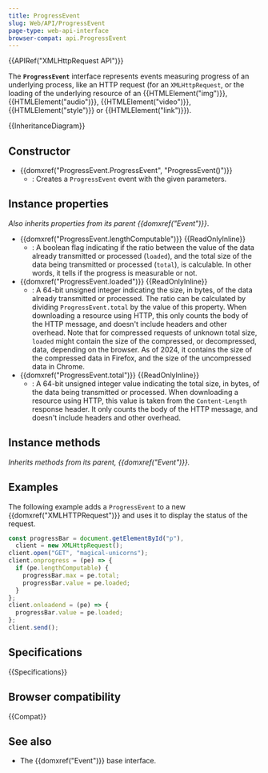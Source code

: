 ```yaml
---
title: ProgressEvent
slug: Web/API/ProgressEvent
page-type: web-api-interface
browser-compat: api.ProgressEvent
---
```


{{APIRef("XMLHttpRequest API")}}

The **`ProgressEvent`** interface represents events measuring progress of an underlying process, like an HTTP request (for an `XMLHttpRequest`, or the loading of the underlying resource of an {{HTMLElement("img")}}, {{HTMLElement("audio")}}, {{HTMLElement("video")}}, {{HTMLElement("style")}} or {{HTMLElement("link")}}).

{{InheritanceDiagram}}

## Constructor

- {{domxref("ProgressEvent.ProgressEvent", "ProgressEvent()")}}
  - : Creates a `ProgressEvent` event with the given parameters.

## Instance properties

_Also inherits properties from its parent {{domxref("Event")}}_.

- {{domxref("ProgressEvent.lengthComputable")}} {{ReadOnlyInline}}
  - : A boolean flag indicating if the ratio between the value of the data already transmitted or processed (`loaded`), and the total size of the data being transmitted or processed (`total`), is calculable. In other words, it tells if the progress is measurable or not.
- {{domxref("ProgressEvent.loaded")}} {{ReadOnlyInline}}
  - : A 64-bit unsigned integer
indicating the size, in bytes, of the data already transmitted or processed. The ratio can be calculated by dividing `ProgressEvent.total` by the value of this property.
When downloading a resource using HTTP, this only counts the body of the HTTP message, and doesn't include headers and other overhead. Note that for compressed requests of unknown total size, `loaded` might contain the size of the compressed, or decompressed, data, depending on the browser. As of 2024, it contains the size of the compressed data in Firefox, and the size of the uncompressed data in Chrome.
- {{domxref("ProgressEvent.total")}} {{ReadOnlyInline}}
  - : A 64-bit unsigned integer
value indicating the total size, in bytes, of the data being transmitted or processed. When downloading a resource using HTTP, this value is taken from the `Content-Length` response header. It only counts the body of the HTTP message, and doesn't include headers and other overhead.

## Instance methods

_Inherits methods from its parent, {{domxref("Event")}}._

## Examples

The following example adds a `ProgressEvent` to a new {{domxref("XMLHTTPRequest")}} and uses it to display the status of the request.

```js
const progressBar = document.getElementById("p"),
  client = new XMLHttpRequest();
client.open("GET", "magical-unicorns");
client.onprogress = (pe) => {
  if (pe.lengthComputable) {
    progressBar.max = pe.total;
    progressBar.value = pe.loaded;
  }
};
client.onloadend = (pe) => {
  progressBar.value = pe.loaded;
};
client.send();
```

## Specifications

{{Specifications}}

## Browser compatibility

{{Compat}}

## See also

- The {{domxref("Event")}} base interface.
